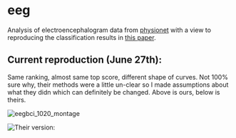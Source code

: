 # eeg
Analysis of electroencephalogram data from [physionet](https://physionet.org/about/database/) with a view to reproducing the classification results in [this paper](https://hal.science/hal-03477057/document?fbclid=IwZXh0bgNhZW0CMTAAAR3UzR91MfBHO73CSZWK6QTDI6t0cpbEQHrmT9r8Vazzl9lGhewVMDXYVOY_aem_PxbOW954AyHy0jTub2Wlvw).


## Current reproduction (June 27th):

Same ranking, almost same top score, different shape of curves. Not 100% sure why, their methods were a little un-clear so I made assumptions about what they didn which can definitely be changed. Above is ours, below is theirs.

![eegbci_1020_montage](https://github.com/trialan/eeg/assets/16582240/88a5d54c-4d3a-4e8a-bce9-087400fb84dd)

![Their version:](https://github.com/trialan/eeg/assets/16582240/89a80153-5df3-4abc-8db3-b94622b26080)
